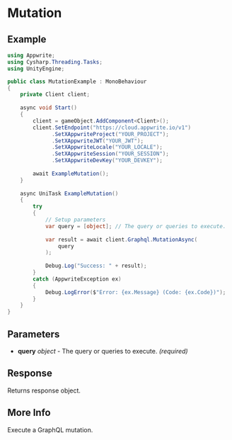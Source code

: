# Mutation

## Example

```csharp
using Appwrite;
using Cysharp.Threading.Tasks;
using UnityEngine;

public class MutationExample : MonoBehaviour
{
    private Client client;
    
    async void Start()
    {
        client = gameObject.AddComponent<Client>();
        client.SetEndpoint("https://cloud.appwrite.io/v1")
              .SetXAppwriteProject("YOUR_PROJECT");
              .SetXAppwriteJWT("YOUR_JWT");
              .SetXAppwriteLocale("YOUR_LOCALE");
              .SetXAppwriteSession("YOUR_SESSION");
              .SetXAppwriteDevKey("YOUR_DEVKEY");
        
        await ExampleMutation();
    }
    
    async UniTask ExampleMutation()
    {
        try
        {
            // Setup parameters
            var query = [object]; // The query or queries to execute.
            
            var result = await client.Graphql.MutationAsync(
                query
            );
            
            Debug.Log("Success: " + result);
        }
        catch (AppwriteException ex)
        {
            Debug.LogError($"Error: {ex.Message} (Code: {ex.Code})");
        }
    }
}
```

## Parameters

- **query** *object* - The query or queries to execute. *(required)*

## Response

Returns response object.
## More Info

Execute a GraphQL mutation.
